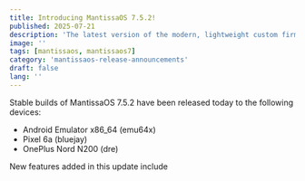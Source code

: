 ```yaml
---
title: Introducing MantissaOS 7.5.2!
published: 2025-07-21
description: 'The latest version of the modern, lightweight custom firmware comes packed with new features and optimizations!'
image: ''
tags: [mantissaos, mantissaos7]
category: 'mantissaos-release-announcements'
draft: false 
lang: ''
---
```

Stable builds of MantissaOS 7.5.2 have been released today to the following devices:

- Android Emulator x86_64 (emu64x)
- Pixel 6a (bluejay)
- OnePlus Nord N200 (dre)

New features added in this update include 
